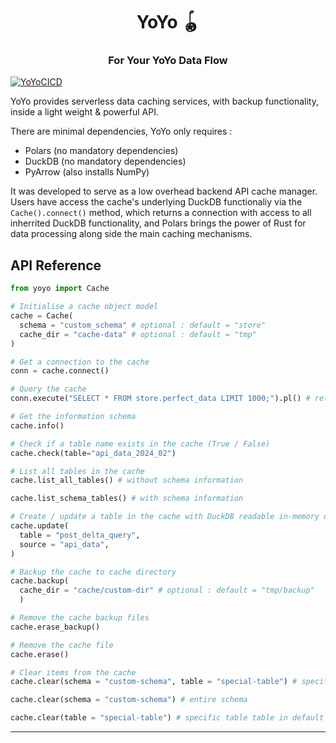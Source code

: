 <h1 align="center">YoYo 🪀</h1>

<h3 align="center"><b>For Your YoYo Data Flow</b></h3>

[![YoYoCICD](https://github.com/DNYFZR/YoYo/actions/workflows/build.yaml/badge.svg)](https://github.com/DNYFZR/YoYo/actions/workflows/build.yaml)

YoYo provides serverless data caching services, with backup functionality, inside a light weight & powerful API.

There are minimal dependencies, YoYo only requires :

- Polars (no mandatory dependencies)
- DuckDB (no mandatory dependencies)
- PyArrow (also installs NumPy)

It was developed to serve as a low overhead backend API cache manager. Users have access the cache's underlying DuckDB functionaliy via the ```Cache().connect()``` method, which returns a connection with access to all inherrited DuckDB functionality, and Polars brings the power of Rust for data processing along side the main caching mechanisms.

## API Reference

```py
from yoyo import Cache

# Initialise a cache object model
cache = Cache(
  schema = "custom_schema" # optional : default = "store"
  cache_dir = "cache-data" # optional : default = "tmp"
)

# Get a connection to the cache
conn = cache.connect()

# Query the cache
conn.execute("SELECT * FROM store.perfect_data LIMIT 1000;").pl() # returns Polars DataFrame

# Get the information schema
cache.info()

# Check if a table name exists in the cache (True / False)
cache.check(table="api_data_2024_02")

# List all tables in the cache 
cache.list_all_tables() # without schema information

cache.list_schema_tables() # with schema information

# Create / update a table in the cache with DuckDB readable in-memory data
cache.update(
  table = "post_delta_query",
  source = "api_data", 
) 

# Backup the cache to cache directory 
cache.backup(
  cache_dir = "cache/custom-dir" # optional : default = "tmp/backup"
  )

# Remove the cache backup files
cache.erase_backup()

# Remove the cache file
cache.erase()

# Clear items from the cache
cache.clear(schema = "custom-schema", table = "special-table") # specific schema table

cache.clear(schema = "custom-schema") # entire schema

cache.clear(table = "special-table") # specific table table in default schema ("store")


```

---

